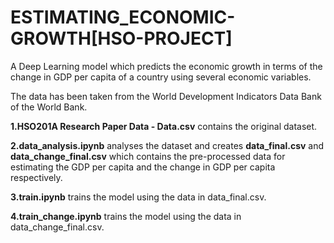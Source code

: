 # ESTIMATING_ECONOMIC-GROWTH[HSO-PROJECT]

A Deep Learning model which predicts the economic growth in terms of the change in GDP per capita of a country using several economic variables.

The data has been taken from the World Development Indicators Data Bank of the World Bank.

   **1.**HSO201A Research Paper Data - Data.csv**** contains the original dataset.

   **2.**data_analysis.ipynb**** analyses the dataset and creates **data_final.csv** and **data_change_final.csv** which contains the pre-processed data for estimating the GDP per capita and the change in GDP per capita respectively.

   **3.**train.ipynb**** trains the model using the data in data_final.csv.

   **4.**train_change.ipynb**** trains the model using the data in data_change_final.csv.
